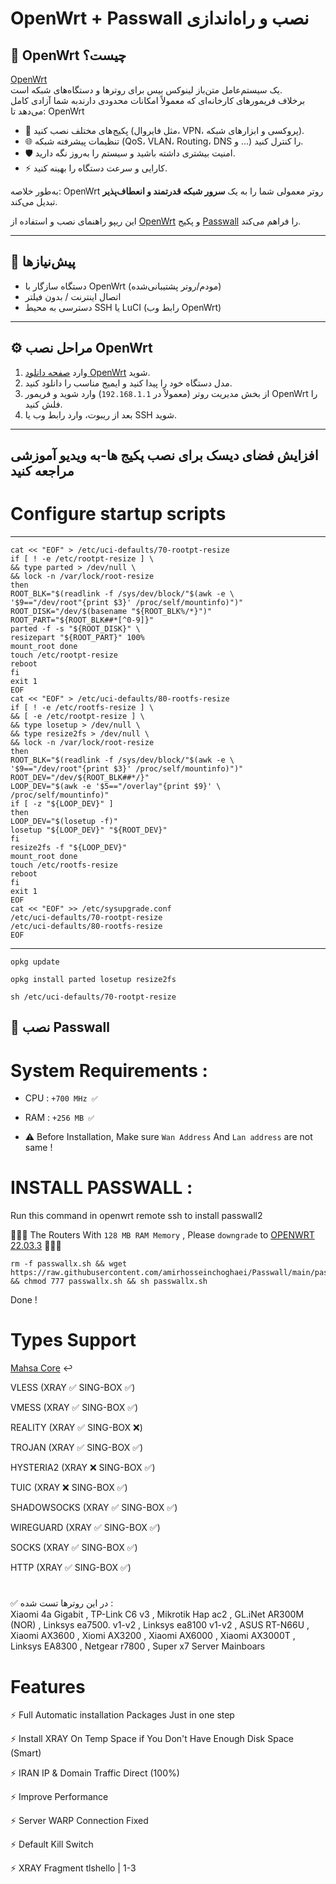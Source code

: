  # OpenWrt + Passwall نصب و راه‌اندازی  

## 🔎 OpenWrt چیست؟  

[OpenWrt](https://openwrt.org/)   
یک سیستم‌عامل متن‌باز لینوکس بیس برای روترها و دستگاه‌های شبکه است.    
برخلاف فریمورهای کارخانه‌ای که معمولاً امکانات محدودی دارندبه شما آزادی کامل می‌دهد تا: OpenWrt  

- 🔧 پکیج‌های مختلف نصب کنید (مثل فایروال، VPN، پروکسی و ابزارهای شبکه).  
- 🌐 تنظیمات پیشرفته شبکه (QoS، VLAN، Routing، DNS و ...) را کنترل کنید.  
- 🛡 امنیت بیشتری داشته باشید و سیستم را به‌روز نگه دارید.  
- ⚡ کارایی و سرعت دستگاه را بهینه کنید.  

به‌طور خلاصه: OpenWrt روتر معمولی شما را به یک **سرور شبکه قدرتمند و انعطاف‌پذیر** تبدیل می‌کند.

این ریپو راهنمای نصب و استفاده از [OpenWrt](https://openwrt.org/) و پکیج [Passwall](https://github.com/xiaorouji/openwrt-passwall) را فراهم می‌کند.  

---

## 📌 پیش‌نیازها
- دستگاه سازگار با OpenWrt (مودم/روتر پشتیبانی‌شده)  
- اتصال اینترنت / بدون فیلتر   
- دسترسی به محیط SSH یا LuCI (رابط وب OpenWrt)  

---

## ⚙️ مراحل نصب OpenWrt
1. وارد [صفحه دانلود OpenWrt](https://openwrt.org/toh/start) شوید.  
2. مدل دستگاه خود را پیدا کنید و ایمیج مناسب را دانلود کنید.  
3. از بخش مدیریت روتر (معمولاً در `192.168.1.1`) وارد شوید و فریمور OpenWrt را فلش کنید.  
4. بعد از ریبوت، وارد رابط وب یا SSH شوید.  

---
## افزایش فضای دیسک برای نصب پکیج ها-به ویدیو آموزشی مراجعه کنید  
# 

# Configure startup scripts   

-----  
```
cat << "EOF" > /etc/uci-defaults/70-rootpt-resize                                                         
if [ ! -e /etc/rootpt-resize ] \                                                                          
&& type parted > /dev/null \                                                                              
&& lock -n /var/lock/root-resize                                                                          
then                                                                                                      
ROOT_BLK="$(readlink -f /sys/dev/block/"$(awk -e \                                                        
'$9=="/dev/root"{print $3}' /proc/self/mountinfo)")"                                                      
ROOT_DISK="/dev/$(basename "${ROOT_BLK%/*}")"                                                             
ROOT_PART="${ROOT_BLK##*[^0-9]}"                                                                          
parted -f -s "${ROOT_DISK}" \                                                                             
resizepart "${ROOT_PART}" 100%                                                                            
mount_root done                                                                                           
touch /etc/rootpt-resize                                                                                  
reboot                                                                                                    
fi                                                                                                        
exit 1                                                                                                    
EOF                                                                                                       
cat << "EOF" > /etc/uci-defaults/80-rootfs-resize                                                         
if [ ! -e /etc/rootfs-resize ] \                                                                          
&& [ -e /etc/rootpt-resize ] \                                                                            
&& type losetup > /dev/null \                                                                             
&& type resize2fs > /dev/null \                                                                           
&& lock -n /var/lock/root-resize                                                                          
then                                                                                                      
ROOT_BLK="$(readlink -f /sys/dev/block/"$(awk -e \                                                        
'$9=="/dev/root"{print $3}' /proc/self/mountinfo)")"                                                      
ROOT_DEV="/dev/${ROOT_BLK##*/}"                                                                           
LOOP_DEV="$(awk -e '$5=="/overlay"{print $9}' \                                                           
/proc/self/mountinfo)"                                                                                    
if [ -z "${LOOP_DEV}" ]                                                                                   
then                                                                                                      
LOOP_DEV="$(losetup -f)"                                                                                  
losetup "${LOOP_DEV}" "${ROOT_DEV}"                                                                       
fi                                                                                                        
resize2fs -f "${LOOP_DEV}"                                                                                
mount_root done                                                                                           
touch /etc/rootfs-resize                                                                                  
reboot                                                                                                    
fi                                                                                                        
exit 1                                                                                                    
EOF                                                                                                       
cat << "EOF" >> /etc/sysupgrade.conf                                                                      
/etc/uci-defaults/70-rootpt-resize                                                                        
/etc/uci-defaults/80-rootfs-resize                                                                        
EOF 
```

------

```  
opkg update
```
```
opkg install parted losetup resize2fs
```
```
sh /etc/uci-defaults/70-rootpt-resize
``` 




## 🔑 نصب Passwall


# System Requirements :

- CPU : `+700 MHz ✅`

- RAM : `+256 MB ✅`

- ⚠️ Before Installation, Make sure `Wan Address` And `Lan address` are not same !
     
# INSTALL PASSWALL : 
Run this command in openwrt remote ssh to install passwall2 

🔴🔴🔴 The Routers With `128 MB RAM Memory` , Please `downgrade` to [OPENWRT 22.03.3](https://archive.openwrt.org/releases/22.03.3/targets/) 🔴🔴🔴

```
rm -f passwallx.sh && wget https://raw.githubusercontent.com/amirhosseinchoghaei/Passwall/main/passwallx.sh && chmod 777 passwallx.sh && sh passwallx.sh
```
Done !

# Types Support

[Mahsa Core](https://github.com/GFW-knocker/Xray-core/releases) ↩️

VLESS (XRAY ✅ SING-BOX ✅)

VMESS (XRAY ✅ SING-BOX ✅)

REALITY (XRAY ✅ SING-BOX ❌)

TROJAN (XRAY ✅ SING-BOX ✅)

HYSTERIA2 (XRAY ❌ SING-BOX ✅)

TUIC (XRAY ❌ SING-BOX ✅)

SHADOWSOCKS (XRAY ✅ SING-BOX ✅)

WIREGUARD (XRAY ✅ SING-BOX ✅)

SOCKS (XRAY ✅ SING-BOX ✅)

HTTP (XRAY ✅ SING-BOX ✅)


#

✅ در این روترها تست شده :   
Xiaomi 4a Gigabit , TP-Link C6 v3 , Mikrotik Hap ac2 , GL.iNet AR300M (NOR) , Linksys ea7500. v1-v2 , Linksys ea8100 v1-v2 , ASUS RT-N66U , Xiaomi AX3600 , Xiomi AX3200 , Xiaomi AX6000 , Xiaomi AX3000T ,  Linksys EA8300 , Netgear r7800 , Super x7 Server Mainboars

# Features

⚡ Full Automatic installation Packages Just in one step

⚡ Install XRAY On Temp Space if You Don't Have Enough Disk Space (Smart)

⚡ IRAN IP & Domain Traffic Direct (100%)

⚡ Improve Performance

⚡ Server WARP Connection Fixed

⚡ Default Kill Switch

⚡ XRAY Fragment tlshello | 1-3
